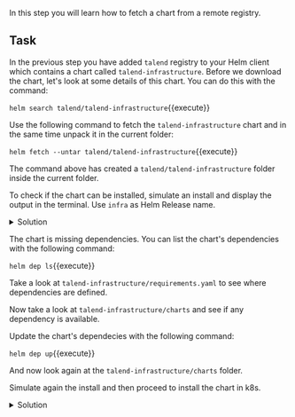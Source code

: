In this step you will learn how to fetch a chart from a remote registry.

## Task

In the previous step you have added `talend` registry to your Helm client which contains a chart called `talend-infrastructure`. Before we download the chart, let's look at some details of this chart. You can do this with the command:

`helm search talend/talend-infrastructure`{{execute}}

Use the following command to fetch the `talend-infrastructure` chart and in the same time unpack it in the current folder:

`helm fetch --untar talend/talend-infrastructure`{{execute}}

The command above has created a `talend/talend-infrastructure` folder inside the current folder.

To check if the chart can be installed, simulate an install and display the output in the terminal. Use `infra` as Helm Release name.

<details><summary>Solution</summary>
<p>
`helm install talend-infrastructure -n infra --debug --dry-run`{{execute}}
<br/>
</p>
</details>

The chart is missing dependencies. You can list the chart's dependencies with the following command:

`helm dep ls`{{execute}}

Take a look at `talend-infrastructure/requirements.yaml` to see where dependencies are defined.

Now take a look at `talend-infrastructure/charts` and see if any dependency is available.

Update the chart's dependecies with the following command:

`helm dep up`{{execute}}

And now look again at the `talend-infrastructure/charts` folder.

Simulate again the install and then proceed to install the chart in k8s.

<details><summary>Solution</summary>
<p>
`helm install talend-infrastructure -n infra`{{execute}}
<br/>
</p>
</details>
